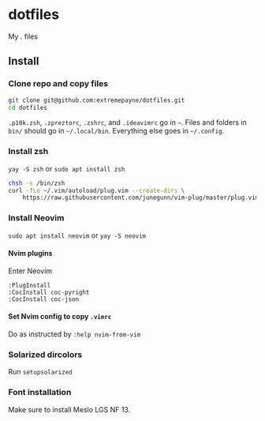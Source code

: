 # dotfiles
My . files

## Install

### Clone repo and copy files

```sh
git clone git@github.com:extremepayne/dotfiles.git
cd dotfiles
```

`.p10k.zsh`, `.zpreztorc`, `.zshrc`, and `.ideavimrc` go in `~`.
Files and folders in `bin/` should go in `~/.local/bin`.
Everything else goes in `~/.config`.

### Install zsh

`yay -S zsh` or `sudo apt install zsh`

```sh
chsh -s /bin/zsh
curl -fLo ~/.vim/autoload/plug.vim --create-dirs \
    https://raw.githubusercontent.com/junegunn/vim-plug/master/plug.vim
```

### Install Neovim

`sudo apt install neovim` or `yay -S neovim`

#### Nvim plugins

Enter Neovim

```
:PlugInstall
:CocInstall coc-pyright
:CocInstall coc-json
```

#### Set Nvim config to copy `.vimrc`

Do as instructed by `:help nvim-from-vim`

### Solarized dircolors

Run `setupsolarized`

### Font installation

Make sure to install Meslo LGS NF 13.

